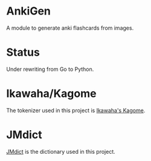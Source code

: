 # AnkiGen
A module to generate anki flashcards from images.

# Status
Under rewriting from Go to Python.

#  Ikawaha/Kagome
The tokenizer used in this project is [Ikawaha's Kagome](github.com/ikawaha/kagome).

# JMdict
[JMdict](https://www.edrdg.org/jmdict/) is the dictionary used in this project.